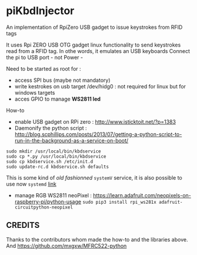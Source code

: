 
# piKbdInjector
An implementation of RpiZero USB gadget to issue keystrokes from RFID tags

It uses Rpi ZERO USB OTG gadget linux functionality to send keystrokes read from a RFID tag.
In othe words, it emulates an USB keyboards
Connect the pi to USB port - not Power -

Need to be started as root for :
- access SPI bus (maybe not mandatory)
- write kestrokes on usb target /dev/hidg0 : not required for linux but for windows targets
- acces GPIO to manage **WS2811 led**

How-to
- enable USB gadget on RPi zero : http://www.isticktoit.net/?p=1383
- Daemonify the python script : http://blog.scphillips.com/posts/2013/07/getting-a-python-script-to-run-in-the-background-as-a-service-on-boot/

```
sudo mkdir /usr/local/bin/kbdservice
sudo cp *.py /usr/local/bin/kbdservice
sudo cp kbdservice.sh /etc/init.d
sudo update-rc.d kbdservice.sh defaults
``` 
This is some kind of *old fashionned* `systemV` service, it is also possible to use now `systemd` [link](https://askubuntu.com/questions/911525/difference-between-systemctl-init-d-and-service)


- manage RGB WS2811 neoPixel : https://learn.adafruit.com/neopixels-on-raspberry-pi/python-usage
```sudo pip3 install rpi_ws281x adafruit-circuitpython-neopixel```

## CREDITS
Thanks to the contributors whom made the how-to and the libraries above.
And https://github.com/mxgxw/MFRC522-python



